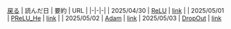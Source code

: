 [戻る](../README.md)
| 読んだ日 | 要約 | URL |
|-|-|-|
| 2025/04/30 | [ReLU](src/ReLU.md) | [link](https://www.cs.toronto.edu/~fritz/absps/reluICML.pdf) |
| 2025/05/01 | [PReLU_He](src/PReLU_He.md) | [link](https://arxiv.org/pdf/1502.01852) |
| 2025/05/02 | [Adam](src/Adam.md) | [link](https://arxiv.org/pdf/1412.6980)
| 2025/05/03 | [DropOut](src/Dropout.md) | [link](https://www.cs.toronto.edu/~rsalakhu/papers/srivastava14a.pdf)
